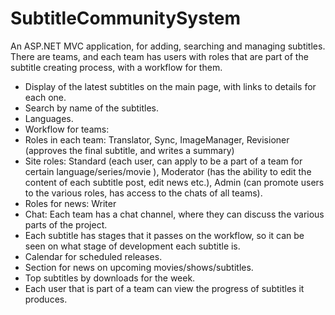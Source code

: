 SubtitleCommunitySystem
=======================

An ASP.NET MVC application, for adding, searching and managing subtitles. There are teams, and each team has users with roles that are part of the subtitle creating process, with a workflow for them.

* Display of the latest subtitles on the main page, with links to details for each one.
* Search by name of the subtitles.
* Languages.
* Workflow for teams:
* Roles in each team: Translator, Sync, ImageManager, Revisioner (approves the final subtitle, and writes a summary)
* Site roles: Standard (each user, can apply to be a part of a team for certain language/series/movie ), Moderator (has the ability to edit the content of each subtitle post, edit news etc.), Admin (can promote users to the various roles, has access to the chats of all teams).
* Roles for news: Writer
* Chat: Each team has a chat channel, where they can discuss the various parts of the project.
* Each subtitle has stages that it passes on the workflow, so it can be seen on what stage of development each subtitle is.
* Calendar for scheduled releases.
* Section for news on upcoming movies/shows/subtitles.
* Top subtitles by downloads for the week.
* Each user that is part of a team can view the progress of subtitles it produces.
